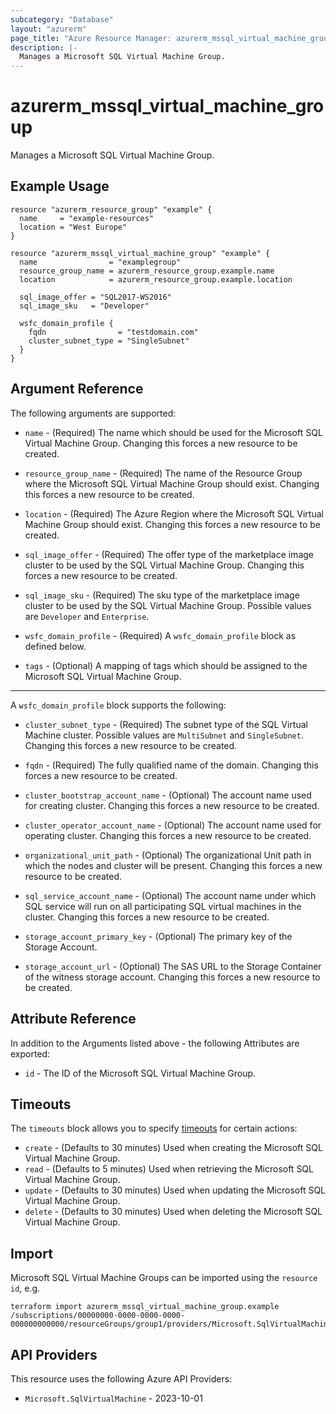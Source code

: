 ```yaml
---
subcategory: "Database"
layout: "azurerm"
page_title: "Azure Resource Manager: azurerm_mssql_virtual_machine_group"
description: |-
  Manages a Microsoft SQL Virtual Machine Group.
---
```


# azurerm_mssql_virtual_machine_group

Manages a Microsoft SQL Virtual Machine Group.

## Example Usage

```hcl
resource "azurerm_resource_group" "example" {
  name     = "example-resources"
  location = "West Europe"
}

resource "azurerm_mssql_virtual_machine_group" "example" {
  name                = "examplegroup"
  resource_group_name = azurerm_resource_group.example.name
  location            = azurerm_resource_group.example.location

  sql_image_offer = "SQL2017-WS2016"
  sql_image_sku   = "Developer"

  wsfc_domain_profile {
    fqdn                = "testdomain.com"
    cluster_subnet_type = "SingleSubnet"
  }
}
```

## Argument Reference

The following arguments are supported:

* `name` - (Required) The name which should be used for the Microsoft SQL Virtual Machine Group. Changing this forces a new resource to be created.

* `resource_group_name` - (Required) The name of the Resource Group where the Microsoft SQL Virtual Machine Group should exist. Changing this forces a new resource to be created.

* `location` - (Required) The Azure Region where the Microsoft SQL Virtual Machine Group should exist. Changing this forces a new resource to be created.

* `sql_image_offer` - (Required) The offer type of the marketplace image cluster to be used by the SQL Virtual Machine Group. Changing this forces a new resource to be created.

* `sql_image_sku` - (Required) The sku type of the marketplace image cluster to be used by the SQL Virtual Machine Group. Possible values are `Developer` and `Enterprise`.

* `wsfc_domain_profile` - (Required) A `wsfc_domain_profile` block as defined below.

* `tags` - (Optional) A mapping of tags which should be assigned to the Microsoft SQL Virtual Machine Group.

---

A `wsfc_domain_profile` block supports the following:

* `cluster_subnet_type` - (Required) The subnet type of the SQL Virtual Machine cluster. Possible values are `MultiSubnet` and `SingleSubnet`. Changing this forces a new resource to be created.

* `fqdn` - (Required) The fully qualified name of the domain. Changing this forces a new resource to be created.

* `cluster_bootstrap_account_name` - (Optional) The account name used for creating cluster. Changing this forces a new resource to be created.

* `cluster_operator_account_name` - (Optional) The account name used for operating cluster. Changing this forces a new resource to be created.

* `organizational_unit_path` - (Optional) The organizational Unit path in which the nodes and cluster will be present. Changing this forces a new resource to be created.

* `sql_service_account_name` - (Optional) The account name under which SQL service will run on all participating SQL virtual machines in the cluster. Changing this forces a new resource to be created.

* `storage_account_primary_key` - (Optional) The primary key of the Storage Account.

* `storage_account_url` - (Optional) The SAS URL to the Storage Container of the witness storage account. Changing this forces a new resource to be created.

## Attribute Reference

In addition to the Arguments listed above - the following Attributes are exported: 

* `id` - The ID of the Microsoft SQL Virtual Machine Group.

## Timeouts

The `timeouts` block allows you to specify [timeouts](https://developer.hashicorp.com/terraform/language/resources/configure#define-operation-timeouts) for certain actions:

* `create` - (Defaults to 30 minutes) Used when creating the Microsoft SQL Virtual Machine Group.
* `read` - (Defaults to 5 minutes) Used when retrieving the Microsoft SQL Virtual Machine Group.
* `update` - (Defaults to 30 minutes) Used when updating the Microsoft SQL Virtual Machine Group.
* `delete` - (Defaults to 30 minutes) Used when deleting the Microsoft SQL Virtual Machine Group.

## Import

Microsoft SQL Virtual Machine Groups can be imported using the `resource id`, e.g.

```shell
terraform import azurerm_mssql_virtual_machine_group.example /subscriptions/00000000-0000-0000-0000-000000000000/resourceGroups/group1/providers/Microsoft.SqlVirtualMachine/sqlVirtualMachineGroups/vmgroup1
```

## API Providers
<!-- This section is generated, changes will be overwritten -->
This resource uses the following Azure API Providers:

* `Microsoft.SqlVirtualMachine` - 2023-10-01
